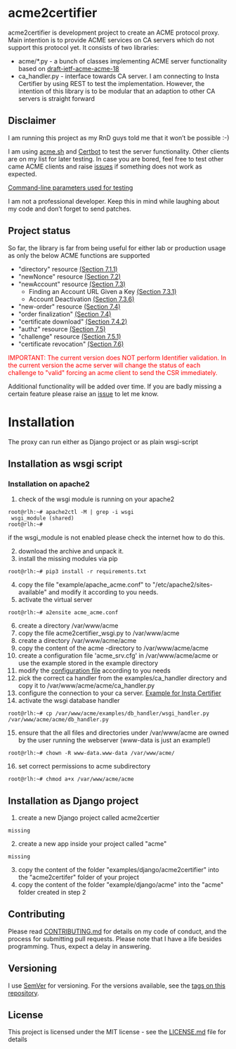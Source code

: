 # acme2certifier

acme2certifier is development project to create an ACME protocol proxy. Main intention is to provide ACME services on CA servers which do not support this protocol yet. It consists of two libraries:

- acme/*.py - a bunch of classes implementing ACME server functionality based on [draft-ietf-acme-acme-18](https://tools.ietf.org/html/draft-ietf-acme-acme-18)
- ca_handler.py - interface towards CA server. I am connecting to  Insta Certifier by using REST to test the implementation. However, the intention of this library is to be modular that an adaption to other CA servers is straight forward

## Disclaimer
I am running this project as my RnD guys told me that it won’t be possible :-)

I am using [acme.sh](https://github.com/Neilpang/acme.sh) and [Certbot](https://certbot.eff.org/) to test the server functionality. Other clients are on my list for later testing. In case you are bored, feel free to test other came ACME clients and raise [issues](https://github.com/grindsa/acme2certifier/issues/new) if something does not work as expected.

[Command-line parameters used for testing](acme-clients.md)

I am not a professional developer. Keep this in mind while laughing about my code and don’t forget to send patches.

## Project status

So far, the library is far from being useful for either lab or production usage as only the below ACME functions are supported

- "directory" resource [(Section 7.1.1)](https://tools.ietf.org/html/draft-ietf-acme-acme-16#section-7.1.1)
- "newNonce" resource  [(Section 7.2)](https://tools.ietf.org/html/draft-ietf-acme-acme-16#section-7.2)
- "newAccount" resource [(Section 7.3)](https://tools.ietf.org/html/draft-ietf-acme-acme-16#section-7.3)
    - Finding an Account URL Given a Key [(Section 7.3.1)](https://tools.ietf.org/html/draft-ietf-acme-acme-16#section-7.3.1)
    - Account Deactivation [(Section 7.3.6)](https://tools.ietf.org/html/draft-ietf-acme-acme-16#section-7.3.6)
- "new-order" resource [(Section 7.4)](https://tools.ietf.org/html/draft-ietf-acme-acme-16#section-7.4)
- "order finalization" [(Section 7.4)](https://tools.ietf.org/html/draft-ietf-acme-acme-16#section-7.4)
- "certificate download" [(Section 7.4.2)](https://tools.ietf.org/html/draft-ietf-acme-acme-18#section-7.4.2)
- "authz" resource [(Section 7.5)](https://tools.ietf.org/html/draft-ietf-acme-acme-16#section-7.5)
- "challenge" resource [(Section 7.5.1)](https://tools.ietf.org/html/draft-ietf-acme-acme-16#section-7.5.1)
- "certificate revocation" [(Section 7.6)](https://tools.ietf.org/html/draft-ietf-acme-acme-16#section-7.6)

<span style="color:red;">IMPORTANT: The current version does NOT perform Identifier validation. In the current version the acme server will change the status of each challenge to "valid" forcing an acme client to send the CSR immediately. </span>

Additional functionality will be added over time. If you are badly missing a certain feature please raise an [issue](https://github.com/grindsa/acme2certifier/issues/new) to let me know.

# Installation
The proxy can run either as Django project or as plain wsgi-script

## Installation as wsgi script

### Installation on apache2

1. check of the wsgi module is running on your apache2
```
root@rlh:~# apache2ctl -M | grep -i wsgi
 wsgi_module (shared)
root@rlh:~#
```
if the wsgi_module is not enabled please check the internet how to do this.

2. download the archive and unpack it.
3. install the missing modules via pip
```
root@rlh:~# pip3 install -r requirements.txt
```
4. copy the file "example/apache_acme.conf" to "/etc/apache2/sites-available" and modify it according to you needs.
5. activate the virtual server
```
root@rlh:~# a2ensite acme_acme.conf
```
6. create a directory /var/www/acme
7. copy the file acme2certifier_wsgi.py to /var/www/acme
8. create a directory /var/www/acme/acme
9. copy the content of the acme -directory to /var/www/acme/acme
10. create a configuration file 'acme_srv.cfg' in /var/www/acme/acme or use the example stored in the example directory
11. modify the [configuration file](acme_srv.md) according to you needs
12. pick the correct ca handler from the examples/ca_handler directory and copy it to /var/www/acme/acme/ca_handler.py
13. configure the connection to your ca server. [Example for Insta Certifier](certifier.md)
14. activate the wsgi database handler
```
root@rlh:~# cp /var/www/acme/examples/db_handler/wsgi_handler.py /var/www/acme/acme/db_handler.py
```
15. ensure that the all files and directories under /var/www/acme are owned by the user running the webserver (www-data is just an example!)
```
root@rlh:~# chown -R www-data.www-data /var/www/acme/
```
16. set correct permissions to acme subdirectory
```
root@rlh:~# chmod a+x /var/www/acme/acme
```

## Installation as Django project

1. create a new Django project called acme2certier
```
missing
```
2. create a new app inside your project called "acme"
```
missing
```
3. copy the content of the folder "examples/django/acme2certifier" into the "acme2certifer" folder of your project
4. copy the content of the folder "example/django/acme" into the "acme" folder created in step 2

## Contributing

Please read [CONTRIBUTING.md](https://github.com/grindsa/acme2certifier/blob/master/CONTRIBUTING.md) for details on my code of conduct, and the process for submitting pull requests.
Please note that I have a life besides programming. Thus, expect a delay in answering.

## Versioning

I use [SemVer](http://semver.org/) for versioning. For the versions available, see the [tags on this repository](https://github.com/grindsa/dkb-robo/tags).

## License

This project is licensed under the MIT license - see the [LICENSE.md](https://github.com/grindsa/acme2certifier/blob/master/LICENSE) file for details